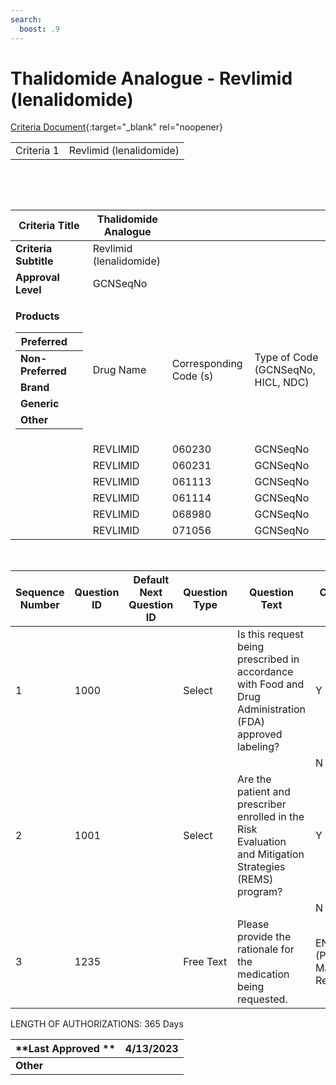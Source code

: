```yaml
---
search:
  boost: .9
---
```


# Thalidomide Analogue - Revlimid (lenalidomide)

[Criteria Document](https://mygainwell-my.sharepoint.com/:w:/g/personal/kaelyn_dobbins_gainwelltechnologies_com/Ecoqo5aUa7FOiVOdhoizqV4BXu9ZXSf3bau_bQ_rh2koww?e=lfzWZH){:target="_blank" rel="noopener}

|            |                         |
| ---------- | ----------------------- |
| Criteria 1 | Revlimid (lenalidomide) |

  

 

<table>
<thead>
<tr class="header">
<th><strong>Criteria Title</strong></th>
<th>Thalidomide Analogue</th>
<th></th>
<th></th>
</tr>
</thead>
<tbody>
<tr class="odd">
<td><strong>Criteria Subtitle</strong></td>
<td>Revlimid (lenalidomide)</td>
<td></td>
<td></td>
</tr>
<tr class="even">
<td><strong>Approval Level</strong></td>
<td>GCNSeqNo</td>
<td></td>
<td></td>
</tr>
<tr class="odd">
<td><p><strong>Products</strong></p>
<table>
<thead>
<tr class="header">
<th><strong>Preferred</strong></th>
<th></th>
</tr>
</thead>
<tbody>
<tr class="odd">
<td><strong>Non-Preferred</strong></td>
<td></td>
</tr>
<tr class="even">
<td><strong>Brand</strong></td>
<td></td>
</tr>
<tr class="odd">
<td><strong>Generic</strong></td>
<td></td>
</tr>
<tr class="even">
<td><strong>Other</strong></td>
<td></td>
</tr>
</tbody>
</table></td>
<td>Drug Name</td>
<td>Corresponding Code (s)</td>
<td>Type of Code (GCNSeqNo, HICL, NDC)</td>
</tr>
<tr class="even">
<td></td>
<td>REVLIMID</td>
<td>060230</td>
<td>GCNSeqNo</td>
</tr>
<tr class="odd">
<td></td>
<td>REVLIMID</td>
<td>060231</td>
<td>GCNSeqNo</td>
</tr>
<tr class="even">
<td></td>
<td>REVLIMID</td>
<td>061113</td>
<td>GCNSeqNo</td>
</tr>
<tr class="odd">
<td></td>
<td>REVLIMID</td>
<td>061114</td>
<td>GCNSeqNo</td>
</tr>
<tr class="even">
<td></td>
<td>REVLIMID</td>
<td>068980</td>
<td>GCNSeqNo</td>
</tr>
<tr class="odd">
<td></td>
<td>REVLIMID</td>
<td>071056</td>
<td>GCNSeqNo</td>
</tr>
</tbody>
</table>

 

| **Sequence Number** | **Question ID** | **Default Next Question ID** | **Question Type** | **Question Text**                                                                                         | **Choice Text**             | **Next Question ID**     |
| ------------------- | --------------- | ---------------------------- | ----------------- | --------------------------------------------------------------------------------------------------------- | --------------------------- | ------------------------ |
| 1                   | 1000            |                              | Select            | Is this request being prescribed in accordance with Food and Drug Administration (FDA) approved labeling? | Y                           | 1001                     |
|                     |                 |                              |                   |                                                                                                           | N                           | 1235                     |
| 2                   | 1001            |                              | Select            | Are the patient and prescriber enrolled in the Risk Evaluation and Mitigation Strategies (REMS) program?  | Y                           | END (Approve x 365 days) |
|                     |                 |                              |                   |                                                                                                           | N                           | 1235                     |
| 3                   | 1235            |                              | Free Text         | Please provide the rationale for the medication being requested.                                          | END (Pending Manual Review) |                          |

LENGTH OF AUTHORIZATIONS: 365 Days

| **Last Approved ** | 4/13/2023 |
| ------------------ | --------- |
| **Other**          |           |
